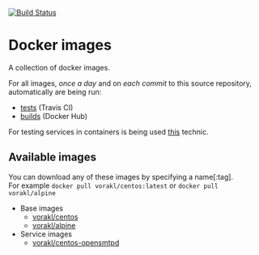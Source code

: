 [![Build Status](https://api.travis-ci.org/vorakl/docker-images.png)](https://travis-ci.org/vorakl/docker-images)

# Docker images

A collection of docker images.

For all images, *once a day* and on *each commit* to this source repository, automatically are being run:

* [tests](https://travis-ci.org/vorakl/docker-images) (Travis CI)
* [builds](https://hub.docker.com/u/vorakl/) (Docker Hub)

For testing services in containers is being used [this](https://github.com/vorakl/TrivialRC/tree/master/examples/reliable-tests-for-docker-images) technic.

## Available images

You can download any of these images by specifying a name[:tag]. <br />
For example `docker pull vorakl/centos:latest` or `docker pull vorakl/alpine`

* Base images
    * [vorakl/centos](https://github.com/vorakl/docker-images/tree/master/centos)
    * [vorakl/alpine](https://github.com/vorakl/docker-images/tree/master/alpine)
* Service images
    * [vorakl/centos-opensmtpd](https://github.com/vorakl/docker-images/tree/master/centos-opensmtpd)
